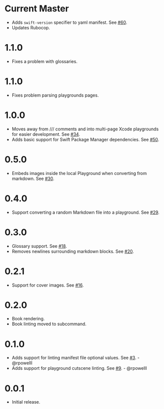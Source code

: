 # Current Master

- Adds `swift-version` specifier to yaml manifest. See [#60](https://github.com/playgroundbooks/playgroundbook/pull/60).
- Updates Rubocop.

# 1.1.0

- Fixes a problem with glossaries.

# 1.1.0

- Fixes problem parsing playgrounds pages.

# 1.0.0

- Moves away from /// comments and into multi-page Xcode playgrounds for easier development. See [#34](https://github.com/playgroundbooks/playgroundbook/pull/34).
- Adds basic support for Swift Package Manager dependencies. See [#50](https://github.com/playgroundbooks/playgroundbook/pull/50).

# 0.5.0

- Embeds images inside the local Playground when converting from markdown. See [#30](https://github.com/ashfurrow/playgroundbook/pull/30).

# 0.4.0

- Support converting a random Markdown file into a playground. See [#29](https://github.com/ashfurrow/playgroundbook/pull/29).


# 0.3.0

- Glossary support. See [#18](https://github.com/ashfurrow/playgroundbook/issues/18).
- Removes newlines surrounding markdown blocks. See [#20](https://github.com/ashfurrow/playgroundbook/issues/20).

# 0.2.1

- Support for cover images. See [#16](https://github.com/ashfurrow/playgroundbook/issues/16).

# 0.2.0

- Book rendering.
- Book linting moved to subcommand.

# 0.1.0

- Adds support for linting manifest file optional values. See [#3](https://github.com/ashfurrow/playground-book-lint/issues/3). - @rpowelll
- Adds support for playground cutscene linting. See [#9](https://github.com/ashfurrow/playground-book-lint/issues/9). - @rpowelll

# 0.0.1

- Initial release.
